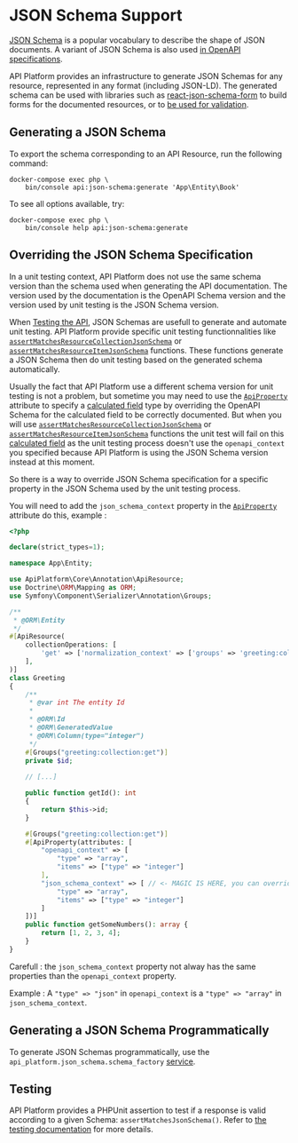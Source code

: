 # JSON Schema Support

[JSON Schema](https://json-schema.org/) is a popular vocabulary to describe the shape of JSON documents. A variant of JSON Schema is also used [in OpenAPI specifications](swagger.md).

API Platform provides an infrastructure to generate JSON Schemas for any resource, represented in any format (including JSON-LD).
The generated schema can be used with libraries such as [react-json-schema-form](https://github.com/rjsf-team/react-jsonschema-form) to build forms for the documented resources, or to [be used for validation](https://json-schema.org/implementations.html#validators).

## Generating a JSON Schema

To export the schema corresponding to an API Resource, run the following command:

```console
docker-compose exec php \
    bin/console api:json-schema:generate 'App\Entity\Book'
```

To see all options available, try:

```console
docker-compose exec php \
    bin/console help api:json-schema:generate
```

## Overriding the JSON Schema Specification

In a unit testing context, API Platform does not use the same schema version than the schema used when generating the API documentation. The version used by the documentation is the OpenAPI Schema version and the version used by unit testing is the JSON Schema version.

When [Testing the API](testing.md), JSON Schemas are usefull to generate and automate unit testing. API Platform provide specific unit testing functionnalities like [`assertMatchesResourceCollectionJsonSchema`](testing.md#writing-functional-tests) or [`assertMatchesResourceItemJsonSchema`](testing.md#writing-functional-tests) functions. These functions generate a JSON Schema then do unit testing based on the generated schema automatically.

Usually the fact that API Platform use a different schema version for unit testing is not a problem, but sometime you may need to use the [`ApiProperty`](openapi.md#using-the-openapi-and-swagger-contexts) attribute to specify a [calculated field](serialization.md#calculated-field) type by overriding the OpenAPI Schema for the calculated field to be correctly documented. But when you will use [`assertMatchesResourceCollectionJsonSchema`](testing.md#writing-functional-tests) or [`assertMatchesResourceItemJsonSchema`](testing.md#writing-functional-tests) functions the unit test will fail on this [calculated field](serialization.md#calculated-field) as the unit testing process doesn't use the `openapi_context` you specified because API Platform is using the JSON Schema version instead at this moment.

So there is a way to override JSON Schema specification for a specific property in the JSON Schema used by the unit testing process.

You will need to add the `json_schema_context` property in the [`ApiProperty`](openapi.md#using-the-openapi-and-swagger-contexts) attribute do this, example :

```php
<?php

declare(strict_types=1);

namespace App\Entity;

use ApiPlatform\Core\Annotation\ApiResource;
use Doctrine\ORM\Mapping as ORM;
use Symfony\Component\Serializer\Annotation\Groups;

/**
 * @ORM\Entity
 */
#[ApiResource(
    collectionOperations: [
        'get' => ['normalization_context' => ['groups' => 'greeting:collection:get']],
    ],
)]
class Greeting
{
    /**
     * @var int The entity Id
     *
     * @ORM\Id
     * @ORM\GeneratedValue
     * @ORM\Column(type="integer")
     */
    #[Groups("greeting:collection:get")]
    private $id;
    
    // [...]

    public function getId(): int
    {
        return $this->id;
    }

    #[Groups("greeting:collection:get")]
    #[ApiProperty(attributes: [
        "openapi_context" => [
            "type" => "array",
            "items" => ["type" => "integer"]
        ],
        "json_schema_context" => [ // <- MAGIC IS HERE, you can override the json_schema_context here.
            "type" => "array",
            "items" => ["type" => "integer"]
        ]
    ])]
    public function getSomeNumbers(): array {
        return [1, 2, 3, 4];
    }
}
```

Carefull : the `json_schema_context` property not alway has the same properties than the `openapi_context` property.

Example : A `"type" => "json"` in `openapi_context` is a `"type" => "array"` in `json_schema_context`.

## Generating a JSON Schema Programmatically

To generate JSON Schemas programmatically, use the `api_platform.json_schema.schema_factory` [service](https://symfony.com/doc/current/service_container.html#fetching-and-using-services).

## Testing

API Platform provides a PHPUnit assertion to test if a response is valid according to a given Schema: `assertMatchesJsonSchema()`.
Refer to [the testing documentation](testing.md) for more details.
